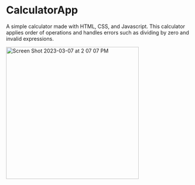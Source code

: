 # CalculatorApp
A simple calculator made with HTML, CSS, and Javascript. This calculator applies order of operations and handles errors such as dividing by zero and invalid expressions.

<img width="362" alt="Screen Shot 2023-03-07 at 2 07 07 PM" src="https://user-images.githubusercontent.com/121194633/223525592-657db912-3ed3-4188-ae0e-0b231ddabaff.png">
